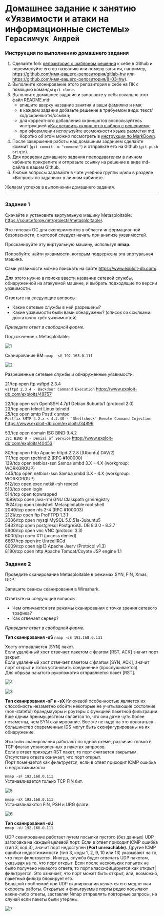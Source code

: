 # Домашнее задание к занятию «Уязвимости и атаки на информационные системы» `Герасимчук Андрей`

### Инструкция по выполнению домашнего задания

1. Сделайте fork [репозитория c шаблоном решения](https://github.com/netology-code/sys-pattern-homework) к себе в Github и переименуйте его по названию или номеру занятия, например, https://github.com/имя-вашего-репозитория/gitlab-hw или https://github.com/имя-вашего-репозитория/8-03-hw).
2. Выполните клонирование этого репозитория к себе на ПК с помощью команды `git clone`.
3. Выполните домашнее задание и заполните у себя локально этот файл README.md:
   - впишите вверху название занятия и ваши фамилию и имя;
   - в каждом задании добавьте решение в требуемом виде: текст/код/скриншоты/ссылка;
   - для корректного добавления скриншотов воспользуйтесь инструкцией [«Как вставить скриншот в шаблон с решением»](https://github.com/netology-code/sys-pattern-homework/blob/main/screen-instruction.md);
   - при оформлении используйте возможности языка разметки md. Коротко об этом можно посмотреть в [инструкции по MarkDown](https://github.com/netology-code/sys-pattern-homework/blob/main/md-instruction.md).
4. После завершения работы над домашним заданием сделайте коммит (`git commit -m "comment"`) и отправьте его на Github (`git push origin`).
5. Для проверки домашнего задания преподавателем в личном кабинете прикрепите и отправьте ссылку на решение в виде md-файла в вашем Github.
6. Любые вопросы задавайте в чате учебной группы и/или в разделе «Вопросы по заданию» в личном кабинете.

Желаем успехов в выполнении домашнего задания.

------

### Задание 1

Скачайте и установите виртуальную машину Metasploitable: https://sourceforge.net/projects/metasploitable/.

Это типовая ОС для экспериментов в области информационной безопасности, с которой следует начать при анализе уязвимостей.

Просканируйте эту виртуальную машину, используя **nmap**.

Попробуйте найти уязвимости, которым подвержена эта виртуальная машина.

Сами уязвимости можно поискать на сайте https://www.exploit-db.com/.

Для этого нужно в поиске ввести название сетевой службы, обнаруженной на атакуемой машине, и выбрать подходящие по версии уязвимости.

Ответьте на следующие вопросы:

- Какие сетевые службы в ней разрешены?
- Какие уязвимости были вами обнаружены? (список со ссылками: достаточно трёх уязвимостей)
  
*Приведите ответ в свободной форме.*  

Подключение к Metasploitable:

![1](https://github.com/AndrejGer/Netology/blob/main/Metasploitable/13-01/1.PNG)

Сканирование ВМ `nmap -sV 192.168.0.111`

![2](https://github.com/AndrejGer/Netology/blob/main/Metasploitable/13-01/2.PNG)


Разрешенные сетевые службы и обнаруженные уязвимости:  

21/tcp   open  ftp         vsftpd 2.3.4  
`vsftpd 2.3.4 - Backdoor Command Execution` https://www.exploit-db.com/exploits/49757

22/tcp   open  ssh         OpenSSH 4.7p1 Debian 8ubuntu1 (protocol 2.0)  
23/tcp   open  telnet      Linux telnetd  
25/tcp   open  smtp        Postfix smtpd  
`Postfix SMTP 4.2.x < 4.2.48 - 'Shellshock' Remote Command Injection` https://www.exploit-db.com/exploits/34896

53/tcp   open  domain      ISC BIND 9.4.2  
`ISC BIND 9 - Denial of Service` https://www.exploit-db.com/exploits/40453

80/tcp   open  http        Apache httpd 2.2.8 ((Ubuntu) DAV/2)  
111/tcp  open  rpcbind     2 (RPC #100000)  
139/tcp  open  netbios-ssn Samba smbd 3.X - 4.X (workgroup: WORKGROUP)  
445/tcp  open  netbios-ssn Samba smbd 3.X - 4.X (workgroup: WORKGROUP)  
512/tcp  open  exec        netkit-rsh rexecd  
513/tcp  open  login  
514/tcp  open  tcpwrapped  
1099/tcp open  java-rmi    GNU Classpath grmiregistry  
1524/tcp open  bindshell   Metasploitable root shell  
2049/tcp open  nfs         2-4 (RPC #100003)  
2121/tcp open  ftp         ProFTPD 1.3.1  
3306/tcp open  mysql       MySQL 5.0.51a-3ubuntu5  
5432/tcp open  postgresql  PostgreSQL DB 8.3.0 - 8.3.7  
5900/tcp open  vnc         VNC (protocol 3.3)  
6000/tcp open  X11         (access denied)  
6667/tcp open  irc         UnrealIRCd  
8009/tcp open  ajp13       Apache Jserv (Protocol v1.3)  
8180/tcp open  http        Apache Tomcat/Coyote JSP engine 1.1  


### Задание 2

Проведите сканирование Metasploitable в режимах SYN, FIN, Xmas, UDP.

Запишите сеансы сканирования в Wireshark.

Ответьте на следующие вопросы:

- Чем отличаются эти режимы сканирования с точки зрения сетевого трафика?
- Как отвечает сервер?

*Приведите ответ в свободной форме.*

**Тип сканирования -sS**
`nmap -sS 192.168.0.111` 

Хосту отправляется [SYN] пакет.  
Если удалённый хост отвечает пакетом с флагом [RST, ACK] значит порт закрыт.  
Если удалённый хост отвечает пакетом с флагом [SYN, ACK], значит порт открыт и готов установить соединение (прослушивается).  
Для обрыва начатого рукопожатия отправляется пакет [RST].  

![4](https://github.com/AndrejGer/Netology/blob/main/Metasploitable/13-01/4.PNG)

![3](https://github.com/AndrejGer/Netology/blob/main/Metasploitable/13-01/3.PNG)


**Тип сканирования -sF и -sX**
Ключевой особенностью является их способность незаметно обойти некоторые не учитывающие состояние (non-stateful) брандмауэры и роутеры с функцией пакетной фильтрации. Еще одним преимуществом является то, что они даже чуть более незаметны, чем SYN сканирование. Все же не надо на это полагаться - большинство современных IDS могут быть сконфигурированы на их обнаружение.

Эти типы сканирования работают по одной схеме, различия только в TCP флагах установленных в пакетах запросов.  
Если в ответ приходит RST пакет, то порт считается закрытым.  
Отсутствие ответа означает, что порт открыт.  
Порт помечается как фильтруется, если в ответ приходит ICMP ошибка о недостижимости  

`nmap -sF 192.168.0.111`    
Устанавливается только TCP FIN бит.

![5](https://github.com/AndrejGer/Netology/blob/main/Metasploitable/13-01/5.PNG)


`nmap -sX 192.168.0.111`  
Устанавливаются FIN, PSH и URG флаги.

![6](https://github.com/AndrejGer/Netology/blob/main/Metasploitable/13-01/6.PNG)


**Тип сканирования -sU**  
`nmap -sU 192.168.0.111` 

UDP сканирование работает путем посылки пустого (без данных) UDP заголовка на каждый целевой порт. Если в ответ приходит ICMP ошибка (тип 3, код 3), значит порт недоступен **(Port unreachable)**. Другие ICMP ошибки недостижимости (тип 3, коды 1, 2, 9, 10 или 13) указывают на то, что порт фильтруется. Иногда, служба будет отвечать UDP пакетом, указывая на то, что порт открыт. Если после нескольких попыток не было получено никакого ответа, то порт классифицируется как открыт|фильтруется. Это означает, что порт может быть открыт, или, возможно, пакетный фильтр блокирует его.  
Большой проблемой при UDP сканировании является его медленная скорость работы. Открытые и фильтруемые порты редко посылают какие-либо ответы, заставляя Nmap отправлять повторные запросы, на случай если пакеты были утеряны.

![7](https://github.com/AndrejGer/Netology/blob/main/Metasploitable/13-01/7.PNG)